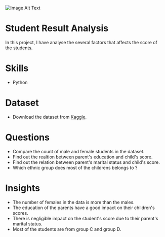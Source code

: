 ![Image Alt Text](https://netherhall.org/wp-content/uploads/2022/08/inscription-exam-results-stationary-wooden-background-close-up-174695198.jpg)

# Student Result Analysis
In this project, I have analyse the several factors that affects the score of the students.

# Skills
* Python

# Dataset  
* Download the dataset from [Kaggle](https://www.kaggle.com/datasets/desalegngeb/students-exam-scores?select=Expanded_data_with_more_features.csv).

# Questions 
* Compare the count of male and female students in the dataset.
* Find out the realtion between parent's education and child's score.
* Find out the relation between parent's marital status and child's score.
* Which ethnic group does most of the childrens belongs to ?

# Insights  
* The number of females in the data is more than the males.
* The education of the parents have a good impact on their children's scores.
* There is negligible impact on the student's score due to their parent's marital status.
* Most of the students are from group C and group D.
